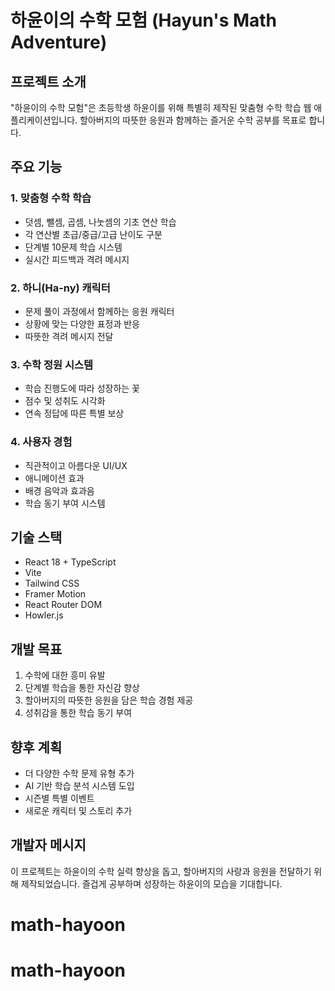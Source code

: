 # 하윤이의 수학 모험 (Hayun's Math Adventure)

## 프로젝트 소개
"하윤이의 수학 모험"은 초등학생 하윤이를 위해 특별히 제작된 맞춤형 수학 학습 웹 애플리케이션입니다. 할아버지의 따뜻한 응원과 함께하는 즐거운 수학 공부를 목표로 합니다.

## 주요 기능

### 1. 맞춤형 수학 학습
- 덧셈, 뺄셈, 곱셈, 나눗셈의 기초 연산 학습
- 각 연산별 초급/중급/고급 난이도 구분
- 단계별 10문제 학습 시스템
- 실시간 피드백과 격려 메시지

### 2. 하니(Ha-ny) 캐릭터
- 문제 풀이 과정에서 함께하는 응원 캐릭터
- 상황에 맞는 다양한 표정과 반응
- 따뜻한 격려 메시지 전달

### 3. 수학 정원 시스템
- 학습 진행도에 따라 성장하는 꽃
- 점수 및 성취도 시각화
- 연속 정답에 따른 특별 보상

### 4. 사용자 경험
- 직관적이고 아름다운 UI/UX
- 애니메이션 효과
- 배경 음악과 효과음
- 학습 동기 부여 시스템

## 기술 스택
- React 18 + TypeScript
- Vite
- Tailwind CSS
- Framer Motion
- React Router DOM
- Howler.js

## 개발 목표
1. 수학에 대한 흥미 유발
2. 단계별 학습을 통한 자신감 향상
3. 할아버지의 따뜻한 응원을 담은 학습 경험 제공
4. 성취감을 통한 학습 동기 부여

## 향후 계획
- 더 다양한 수학 문제 유형 추가
- AI 기반 학습 분석 시스템 도입
- 시즌별 특별 이벤트
- 새로운 캐릭터 및 스토리 추가

## 개발자 메시지
이 프로젝트는 하윤이의 수학 실력 향상을 돕고, 할아버지의 사랑과 응원을 전달하기 위해 제작되었습니다. 
즐겁게 공부하며 성장하는 하윤이의 모습을 기대합니다.
# math-hayoon
# math-hayoon
